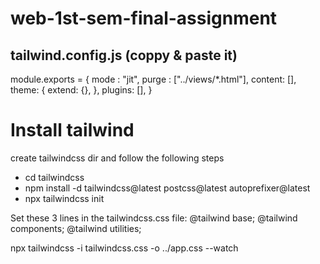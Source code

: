 # web-1st-sem-final-assignment


## tailwind.config.js (coppy & paste it)
module.exports = {
  mode : "jit",
  purge : ["../views/*.html"],
  content: [],
  theme: {
    extend: {},
  },
  plugins: [],
}

# Install tailwind
create tailwindcss dir and follow the following steps
- cd tailwindcss
- npm install -d tailwindcss@latest postcss@latest autoprefixer@latest
- npx tailwindcss init

Set these 3 lines in the tailwindcss.css file:
@tailwind base;
@tailwind components;
@tailwind utilities;

npx tailwindcss -i tailwindcss.css -o ../app.css --watch